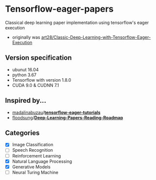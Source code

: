 # Tensorflow-eager-papers
Classical deep learning paper implementation using tensorflow's eager execution
- originally was [art28/Classic-Deep-Learning-with-Tensorflow-Eager-Execution](https://github.com/art28/Classic-Deep-Learning-with-Tensorflow-Eager-Execution)

## Version specification
- ubunut 16.04
- python 3.67
- Tensorflow with version 1.8.0
- CUDA 9.0 & CUDNN 7.1

## Inspired by...

 -  [madalinabuzau](https://github.com/madalinabuzau)/**[tensorflow-eager-tutorials](https://github.com/madalinabuzau/tensorflow-eager-tutorials)**
 -  [floodsung](https://github.com/floodsung)/**[Deep-Learning-Papers-Reading-Roadmap](https://github.com/floodsung/Deep-Learning-Papers-Reading-Roadmap)**

## Categories
 - [x] Image Classification
 - [ ] Speech Recognition
 - [ ] Reinforcement Learning
 - [x] Natural Language Processing
 - [x] Generative Models
 - [ ] Neural Turing Machine
